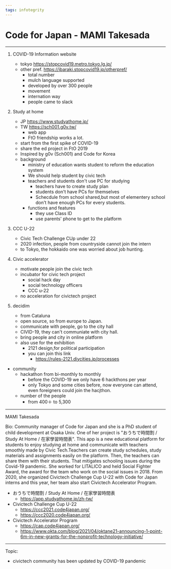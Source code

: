 ```yaml
---
tags: infotegrity
---
```

# Code for Japan - MAMI Takesada


-----
1. COVID-19 Information website
    - tokyo https://stopcovid19.metro.tokyo.lg.jp/
    - other pref. https://ibaraki.stopcovid19.jp/otherpref/
        - total number 
        - mulch language supported
        - developed by over 300 people
        - movement
        - internation way
        - people came to slack

1. Study at home
    - JP https://www.studyathome.jp/
    - TW https://sch001.g0v.tw/ 
        - web app
        - FtO friendship works a lot.
    - start from the first spike of COVID-19
    - share the ed project in FtO 2019
    - Inspired by g0v (Sch001) and Code for Korea
    -  background
        -  ministry of education wants student to reform the education system
        -  We should help student by civic tech
        -  teachers and students don't use PC for studying
            -  teachers have to create study plan
            -  students don't have PCs for themselves
            -  Schecdule from school shared,but most of elementery school don't have enough PCs for every students.
        -  functions and features
            -  they use Class ID
            -  use parents' phone to get to the platform
1. CCC U-22
    - Civic Tech Challenge CUp under 22
    - 2020 infection, people from countryside cannot join the intern
    - to Tokyo, the hokkaido one was worried about job hunting.

1. Civic accelerator
    -  motivate people join the civic tech
    -  incubator for civic tech project 
        -  social hack day 
        -  social technology officers
        -  CCC u-22
    -  no acceleration for civictech project

1. decidim
    - from Cataluna
    - open source, so from europe to Japan.
    - communicate with people, go to the city hall 
    - CIVID-19, they can't communiate with city hall.
    - bring people and city in online platform
    - also use for the exhibition
        - 2121 design,for political participation
        - you can join this link
            - https://rules-2121.diycities.jp/processes

- community
    -  hackathon from bi-monthly to monthly
        -  before the COVID-19 we only have 6 hackthons per year
        -  only Tokyo and some cities before, now everyone can attend, even foreigners could join the hacjthon.
    -  number of the people 
        -  from 400＋ to 5,300



---

MAMI Takesada

Bio:
Community manager of Code for Japan and she is a PhD student of child development at Osaka Univ.
One of her project is "おうちで時間割 / Study At Home / 在家學習時間表". This app is a new educational platform for students to enjoy studying at home and communicate with teachers smoothly made by Civic Tech.Teachers can create study schedules, study materials and assignments easily on the platform. Then, the teachers can share them with their students. That mitigates schooling issues during the Covid-19 pandemic.
She worked for LITALICO and held Social Fighter Award, the award for the team who work on the social issues in 2018. From 2020, she organized Civictech Challenge Cup U-22 with Code for Japan interns and this year, her team also start Civictech Accelerator Program.

- おうちで時間割 / Study At Home / 在家學習時間表
    - https://app.studyathome.jp/zh-tw/
- Civictech Challenge Cup U-22
    - https://ccc2021.code4japan.org/
    - https://ccc2020.code4japan.org/
- Civictech Accelerator Program
    - https://cap.code4japan.org/
    - https://www.okta.com/blog/2021/04/oktane21-announcing-1-point-6m-in-new-grants-for-the-nonprofit-technology-initiative/

---

Topic:
- civictech community has been updated by COVID-19 pandemic



